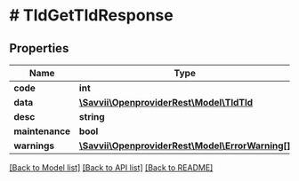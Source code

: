 # # TldGetTldResponse

## Properties

Name | Type | Description | Notes
------------ | ------------- | ------------- | -------------
**code** | **int** |  | [optional]
**data** | [**\Savvii\OpenproviderRest\Model\TldTld**](TldTld.md) |  | [optional]
**desc** | **string** |  | [optional]
**maintenance** | **bool** |  | [optional]
**warnings** | [**\Savvii\OpenproviderRest\Model\ErrorWarning[]**](ErrorWarning.md) |  | [optional]

[[Back to Model list]](../../README.md#models) [[Back to API list]](../../README.md#endpoints) [[Back to README]](../../README.md)
